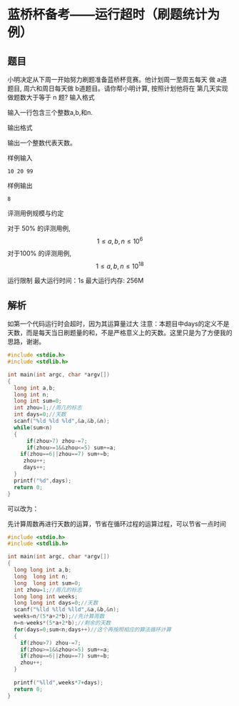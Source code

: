 # 蓝桥杯备考——运行超时（刷题统计为例）

## 题目

小明决定从下周一开始努力刷题准备蓝桥杯竞赛。他计划周一至周五每天 做 a道题目, 周六和周日每天做 b道题目。请你帮小明计算, 按照计划他将在 第几天实现做题数大于等于 n 题?
输入格式

输入一行包含三个整数a,b,和n.

输出格式

输出一个整数代表天数。

样例输入

```out
10 20 99
```

样例输出

```out
8
```

评测用例规模与约定  

对于 50% 的评测用例, $$1\leq a,b,n\leq 10^{6}$$
对于100% 的评测用例, $$1\leq a,b,n\leq 10^{18}$$

运行限制
最大运行时间：1s
最大运行内存: 256M

## 解析

如第一个代码运行时会超时，因为其运算量过大
注意：本题目中days的定义不是天数，而是每天当日刷题量的和，不是严格意义上的天数。这里只是为了方便我的思路，谢谢。

```c
#include <stdio.h>
#include <stdlib.h>

int main(int argc, char *argv[])
{
  long int a,b;
  long int n;
  long int sum=0;
  int zhou=1;//周几的标志
  int days=0;//天数
  scanf("%ld %ld %ld",&a,&b,&n);
  while(sum<n)
  {
      if(zhou>7) zhou-=7;
      if(zhou>=1&&zhou<=5) sum+=a;
    if(zhou==6||zhou==7) sum+=b;
     zhou++;
     days++;
  }
  printf("%d",days);
  return 0;
}
```

可以改为：

先计算周数再进行天数的运算，节省在循环过程的运算过程，可以节省一点时间

```c
#include <stdio.h>
#include <stdlib.h>

int main(int argc, char *argv[])
{
  long long int a,b;
  long  long int n;
  long  long int sum=0;
  int zhou=1;//周几的标志
  long long int weeks;
  long long int days=0;//天数
  scanf("%lld %lld %lld",&a,&b,&n);
  weeks=n/(5*a+2*b);//先计算周数
  n=n-weeks*(5*a+2*b);//剩余的天数
  for(days=0;sum<n;days++)//这个再按照相应的算法循环计算
  {
    if(zhou>7) zhou-=7;
    if(zhou>=1&&zhou<=5) sum+=a;
    if(zhou==6||zhou==7) sum+=b;
    zhou++;
  }
  
  printf("%lld",weeks*7+days);
  return 0;
}
```

